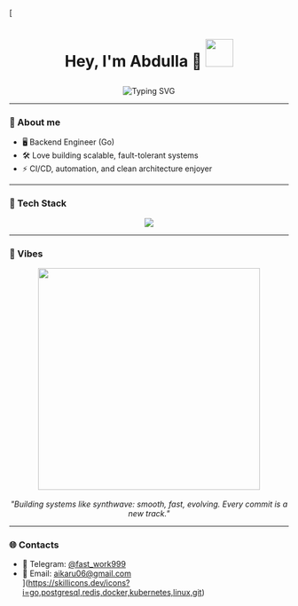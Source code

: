 [<h1 align="center">
  Hey, I'm Abdulla 🐬
  <img src="https://i.pinimg.com/originals/f5/f2/74/f5f27448c036af645c27467c789ad759.gif" width="50px">
</h1>

<p align="center">
  <img src="https://readme-typing-svg.herokuapp.com/?font=Fira+Code&size=28&pause=1000&color=36BCF7&center=true&vCenter=true&width=700&lines=Backend+Engineer;Go+(Gin,+GORM)+Developer;PostgreSQL+%7C+Redis+%7C+Docker+%7C+K8s;JWT+Auth+%7C+Crypto+Pay+%7C+CI/CD;Clean+Code+%7C+Scalable+Systems" alt="Typing SVG" />
</p>

---

### 🧬 About me

- 🖥 Backend Engineer (Go)  
- 🛠 Love building scalable, fault-tolerant systems  
- ⚡ CI/CD, automation, and clean architecture enjoyer  

---

### 🧰 Tech Stack

<p align="center">
  <img src="https://skillicons.dev/icons?i=go,gin,postgresql,redis,jwt,docker,kubernetes,linux,git" /><br>
</p>

---

### 🌌 Vibes

<p align="center">
  <img src="https://media0.giphy.com/media/fm6xxZHgHLwxa/giphy.gif" width="400px" /><br><br>
  <em>"Building systems like synthwave: smooth, fast, evolving. Every commit is a new track."</em>
</p>

---

### 🌐 Contacts

- 💬 Telegram: [@fast_work999](https://t.me/fast_work999)  
- 📧 Email: aikaru06@gmail.com  
](https://skillicons.dev/icons?i=go,postgresql,redis,docker,kubernetes,linux,git)
